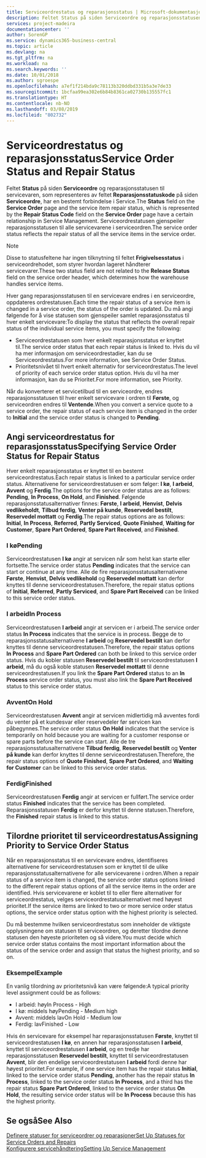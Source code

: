 ```yaml
---
title: Serviceordrestatus og reparasjonsstatus | Microsoft-dokumentasjon
description: Feltet Status på siden Serviceordre og reparasjonsstatusen til servicevaren, som representeres av feltet Reparasjonsstatuskode på siden Serviceordre, har en bestemt forbindelse i Service. Serviceordrestatusen gjenspeiler reparasjonsstatusen til alle servicevarene i serviceordren.
services: project-madeira
documentationcenter: ''
author: SorenGP
ms.service: dynamics365-business-central
ms.topic: article
ms.devlang: na
ms.tgt_pltfrm: na
ms.workload: na
ms.search.keywords: ''
ms.date: 10/01/2018
ms.author: sgroespe
ms.openlocfilehash: a7ef1f214bda9c78113b320ddbd331b5a3e7de33
ms.sourcegitcommit: 1bcfaa99ea302e6b84b8361ca02730b135557fc1
ms.translationtype: HT
ms.contentlocale: nb-NO
ms.lasthandoff: 03/08/2019
ms.locfileid: "802732"
---
```

# <a name="service-order-status-and-repair-status"></a><span data-ttu-id="18c73-104">Serviceordrestatus og reparasjonsstatus</span><span class="sxs-lookup"><span data-stu-id="18c73-104">Service Order Status and Repair Status</span></span>
<span data-ttu-id="18c73-105">Feltet **Status** på siden **Serviceordre** og reparasjonsstatusen til servicevaren, som representeres av feltet **Reparasjonsstatuskode** på siden **Serviceordre**, har en bestemt forbindelse i Service.</span><span class="sxs-lookup"><span data-stu-id="18c73-105">The **Status** field on the **Service Order** page and the service item repair status, which is represented by the **Repair Status Code** field on the **Service Order** page have a certain relationship in Service Management.</span></span> <span data-ttu-id="18c73-106">Serviceordrestatusen gjenspeiler reparasjonsstatusen til alle servicevarene i serviceordren.</span><span class="sxs-lookup"><span data-stu-id="18c73-106">The service order status reflects the repair status of all the service items in the service order.</span></span>  

> [!NOTE]  
>  <span data-ttu-id="18c73-107">Disse to statusfeltene har ingen tilknytning til feltet **Frigivelsesstatus** i serviceordrehodet, som styrer hvordan lageret håndterer servicevarer.</span><span class="sxs-lookup"><span data-stu-id="18c73-107">These two status field are not related to the **Release Status** field on the service order header, which determines how the warehouse handles service items.</span></span>  

 <span data-ttu-id="18c73-108">Hver gang reparasjonsstatusen til en servicevare endres i en serviceordre, oppdateres ordrestatusen.</span><span class="sxs-lookup"><span data-stu-id="18c73-108">Each time the repair status of a service item is changed in a service order, the status of the order is updated.</span></span> <span data-ttu-id="18c73-109">Du må angi følgende for å vise statusen som gjenspeiler samlet reparasjonsstatus til hver enkelt servicevare:</span><span class="sxs-lookup"><span data-stu-id="18c73-109">To display the status that reflects the overall repair status of the individual service items, you must specify the following:</span></span>  

* <span data-ttu-id="18c73-110">Serviceordrestatusen som hver enkelt reparasjonsstatus er knyttet til.</span><span class="sxs-lookup"><span data-stu-id="18c73-110">The service order status that each repair status is linked to.</span></span> <span data-ttu-id="18c73-111">Hvis du vil ha mer informasjon om serviceordrestadier, kan du se Serviceordrestatus.</span><span class="sxs-lookup"><span data-stu-id="18c73-111">For more information, see Service Order Status.</span></span>  
* <span data-ttu-id="18c73-112">Prioritetsnivået til hvert enkelt alternativ for serviceordrestatus.</span><span class="sxs-lookup"><span data-stu-id="18c73-112">The level of priority of each service order status option.</span></span> <span data-ttu-id="18c73-113">Hvis du vil ha mer informasjon, kan du se Prioritet.</span><span class="sxs-lookup"><span data-stu-id="18c73-113">For more information, see Priority.</span></span>  

 <span data-ttu-id="18c73-114">Når du konverterer et servicetilbud til en serviceordre, endres reparasjonsstatusen til hver enkelt servicevare i ordren til **Første**, og serviceordren endres til **Ventende**.</span><span class="sxs-lookup"><span data-stu-id="18c73-114">When you convert a service quote to a service order, the repair status of each service item is changed in the order to **Initial** and the service order status is changed to **Pending**.</span></span>  

## <a name="specifying-service-order-status-for-repair-status"></a><span data-ttu-id="18c73-115">Angi serviceordrestatus for reparasjonsstatus</span><span class="sxs-lookup"><span data-stu-id="18c73-115">Specifying Service Order Status for Repair Status</span></span>  
<span data-ttu-id="18c73-116">Hver enkelt reparasjonsstatus er knyttet til en bestemt serviceordrestatus.</span><span class="sxs-lookup"><span data-stu-id="18c73-116">Each repair status is linked to a particular service order status.</span></span> <span data-ttu-id="18c73-117">Alternativene for serviceordrestatusen er som følger: **I kø**, **I arbeid**, **Avvent** og **Ferdig**.</span><span class="sxs-lookup"><span data-stu-id="18c73-117">The options for the service order status are as follows: **Pending**, **In Process**, **On Hold**, and **Finished**.</span></span> <span data-ttu-id="18c73-118">Følgende reparasjonsstatusalternativer finnes: **Første**, **I arbeid**, **Henvist**, **Delvis vedlikeholdt**, **Tilbud ferdig**, **Venter på kunde**, **Reservedel bestilt**, **Reservedel mottatt** og **Ferdig**.</span><span class="sxs-lookup"><span data-stu-id="18c73-118">The repair status options are as follows: **Initial**, **In Process**, **Referred**, **Partly Serviced**, **Quote Finished**, **Waiting for Customer**, **Spare Part Ordered**, **Spare Part Received**, and **Finished**.</span></span>  

### <a name="pending"></a><span data-ttu-id="18c73-119">I kø</span><span class="sxs-lookup"><span data-stu-id="18c73-119">Pending</span></span>  
<span data-ttu-id="18c73-120">Serviceordrestatusen **I kø** angir at servicen når som helst kan starte eller fortsette.</span><span class="sxs-lookup"><span data-stu-id="18c73-120">The service order status **Pending** indicates that the service can start or continue at any time.</span></span> <span data-ttu-id="18c73-121">Alle de fire reparasjonsstatusalternativene **Første**, **Henvist**, **Delvis vedlikehold** og **Reservedel mottatt** kan derfor knyttes til denne serviceordrestatusen.</span><span class="sxs-lookup"><span data-stu-id="18c73-121">Therefore, the repair status options of **Initial**, **Referred**, **Partly Serviced**, and **Spare Part Received** can be linked to this service order status.</span></span>  

### <a name="in-process"></a><span data-ttu-id="18c73-122">I arbeid</span><span class="sxs-lookup"><span data-stu-id="18c73-122">In Process</span></span>  
<span data-ttu-id="18c73-123">Serviceordrestatusen **I arbeid** angir at servicen er i arbeid.</span><span class="sxs-lookup"><span data-stu-id="18c73-123">The service order status **In Process** indicates that the service is in process.</span></span> <span data-ttu-id="18c73-124">Begge de to reparasjonsstatusalternativene **I arbeid** og **Reservedel bestilt** kan derfor knyttes til denne serviceordrestatusen.</span><span class="sxs-lookup"><span data-stu-id="18c73-124">Therefore, the repair status options **In Process** and **Spare Part Ordered** can both be linked to this service order status.</span></span> <span data-ttu-id="18c73-125">Hvis du kobler statusen **Reservedel bestilt** til serviceordrestatusen **I arbeid**, må du også koble statusen **Reservedel mottatt** til denne serviceordrestatusen.</span><span class="sxs-lookup"><span data-stu-id="18c73-125">If you link the **Spare Part Ordered** status to an **In Process** service order status, you must also link the **Spare Part Received** status to this service order status.</span></span>  

### <a name="on-hold"></a><span data-ttu-id="18c73-126">Avvent</span><span class="sxs-lookup"><span data-stu-id="18c73-126">On Hold</span></span>  
<span data-ttu-id="18c73-127">Serviceordrestatusen **Avvent** angir at servicen midlertidig må avventes fordi du venter på et kundesvar eller reservedeler før servicen kan påbegynnes.</span><span class="sxs-lookup"><span data-stu-id="18c73-127">The service order status **On Hold** indicates that the service is temporarily on hold because you are waiting for a customer response or spare parts before the service can start.</span></span> <span data-ttu-id="18c73-128">Alle de tre reparasjonsstatusalternativene **Tilbud ferdig**, **Reservedel bestilt** og **Venter på kunde** kan derfor knyttes til denne serviceordrestatusen.</span><span class="sxs-lookup"><span data-stu-id="18c73-128">Therefore, the repair status options of **Quote Finished**, **Spare Part Ordered**, and **Waiting for Customer** can be linked to this service order status.</span></span>  

### <a name="finished"></a><span data-ttu-id="18c73-129">Ferdig</span><span class="sxs-lookup"><span data-stu-id="18c73-129">Finished</span></span>  
<span data-ttu-id="18c73-130">Serviceordrestatusen **Ferdig** angir at servicen er fullført.</span><span class="sxs-lookup"><span data-stu-id="18c73-130">The service order status **Finished** indicates that the service has been completed.</span></span> <span data-ttu-id="18c73-131">Reparasjonsstatusen **Ferdig** er derfor knyttet til denne statusen.</span><span class="sxs-lookup"><span data-stu-id="18c73-131">Therefore, the **Finished** repair status is linked to this status.</span></span>  

## <a name="assigning-priority-to-service-order-status"></a><span data-ttu-id="18c73-132">Tilordne prioritet til serviceordrestatus</span><span class="sxs-lookup"><span data-stu-id="18c73-132">Assigning Priority to Service Order Status</span></span>  
<span data-ttu-id="18c73-133">Når en reparasjonsstatus til en servicevare endres, identifiseres alternativene for serviceordrestatusen som er knyttet til de ulike reparasjonsstatusalternativene for alle servicevarene i ordren.</span><span class="sxs-lookup"><span data-stu-id="18c73-133">When a repair status of a service item is changed, the service order status options linked to the different repair status options of all the service items in the order are identified.</span></span> <span data-ttu-id="18c73-134">Hvis servicevarene er koblet til to eller flere alternativer for serviceordrestatus, velges serviceordrestatusalternativet med høyest prioritet.</span><span class="sxs-lookup"><span data-stu-id="18c73-134">If the service items are linked to two or more service order status options, the service order status option with the highest priority is selected.</span></span>  

<span data-ttu-id="18c73-135">Du må bestemme hvilken serviceordrestatus som inneholder de viktigste opplysningene om statusen til serviceordren, og deretter tilordne denne statusen den høyeste prioriteten og så videre.</span><span class="sxs-lookup"><span data-stu-id="18c73-135">You must decide which service order status contains the most important information about the status of the service order and assign that status the highest priority, and so on.</span></span>  

### <a name="example"></a><span data-ttu-id="18c73-136">Eksempel</span><span class="sxs-lookup"><span data-stu-id="18c73-136">Example</span></span>  
<span data-ttu-id="18c73-137">En vanlig tilordning av prioritetsnivå kan være følgende:</span><span class="sxs-lookup"><span data-stu-id="18c73-137">A typical priority level assignment could be as follows:</span></span>  

* <span data-ttu-id="18c73-138">I arbeid: høy</span><span class="sxs-lookup"><span data-stu-id="18c73-138">In Process - High</span></span>  
* <span data-ttu-id="18c73-139">I kø: middels høy</span><span class="sxs-lookup"><span data-stu-id="18c73-139">Pending - Medium high</span></span>  
* <span data-ttu-id="18c73-140">Avvent: middels lav</span><span class="sxs-lookup"><span data-stu-id="18c73-140">On Hold - Medium low</span></span>  
* <span data-ttu-id="18c73-141">Ferdig: lav</span><span class="sxs-lookup"><span data-stu-id="18c73-141">Finished - Low</span></span>  

<span data-ttu-id="18c73-142">Hvis én servicevare for eksempel har reparasjonsstatusen **Første**, knyttet til serviceordrestatusen **I kø**, en annen har reparasjonsstatusen **I arbeid**, knyttet til serviceordrestatusen **I arbeid**, og en tredje har reparasjonsstatusen **Reservedel bestilt**, knyttet til serviceordrestatusen **Avvent**, blir den endelige serviceordrestatusen **I arbeid** fordi denne har høyest prioritet.</span><span class="sxs-lookup"><span data-stu-id="18c73-142">For example, if one service item has the repair status **Initial**, linked to the service order status **Pending**, another has the repair status **In Process**, linked to the service order status **In Process**, and a third has the repair status **Spare Part Ordered**, linked to the service order status **On Hold**, the resulting service order status will be **In Process** because this has the highest priority.</span></span>  

## <a name="see-also"></a><span data-ttu-id="18c73-143">Se også</span><span class="sxs-lookup"><span data-stu-id="18c73-143">See Also</span></span>  
[<span data-ttu-id="18c73-144">Definere statuser for serviceordrer og reparasjoner</span><span class="sxs-lookup"><span data-stu-id="18c73-144">Set Up Statuses for Service Orders and Repairs</span></span>](service-order-repair-status.md)  
[<span data-ttu-id="18c73-145">Konfigurere servicehåndtering</span><span class="sxs-lookup"><span data-stu-id="18c73-145">Setting Up Service Management</span></span>](service-setup-service.md)  
